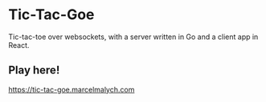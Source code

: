 # Tic-Tac-Goe

Tic-tac-toe over websockets, with a server written in Go and a client app in React.

## Play here!

https://tic-tac-goe.marcelmalych.com
